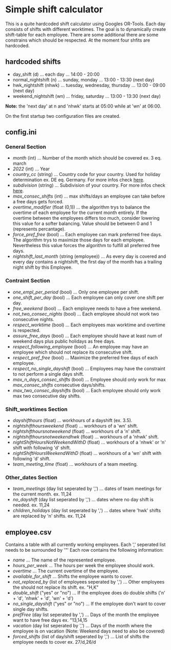 # Simple shift calculator

This is a quite hardcoded shift calculator using Googles OR-Tools. Each day consists of shifts with different worktimes. The goal is to dynamically create shift-table for each employee. There are some additional there are some constrains which should be respected. At the moment four shfits are hardcoded.

## hardcoded shifts
- day_shift (d) ... each day ... 14:00 - 20:00
- normal_nightshift (n) ... sunday, monday ... 13:00 - 13:30 (next day)
- hwk_nightshift (nhwk) ... tuesday, wednesday, thursday ... 13:00 - 09:00 (next day)
- weekend_nightshift (wn) ... friday, saturday ... 13:00 - 13:30 (next day)

**Note:** the 'next day' at n and 'nhwk' starts at 05:00 while at 'wn' at 06:00.

On the first startup two configuration files are created.
## config.ini
### General Section
- *month* (int) ... Number of the month which should be covered ex. 3 eq. march
- *2022* (int) ... Year
- *country_cc* (string) ... Country code for your country. Used for holiday determination ex. DE eq. Germany. For  more infos check [here](https://pypi.org/project/holidays/).
- *subdivision* (string) ... Subdivision of your country. For  more infos check [here](https://pypi.org/project/holidays/).
- *max_consec_shifts* (int) ... max shifts/days an employee can take before a free days gets forced.
- *overtime_modifier* (float (0,1)) ... the algorithm trys to balance the overtime of each employee for the current month entirely. If the overtime between the employees differs too much, consider lowering this value for a softer balancing. Value should be between 0 and 1 (represents percantage).
- *force_pref_free* (bool) ... Each employee can mark preferred free days. The algorithm trys to maximize those days for each employee. Nevertheless this value forces the algorithm to fulfill all preferred free days. 
- *nightshift_last_month* (string (employee)) ... As every day is covered and every day contains a nightshift, the first day of the month has a trailing night shift by this Employee.

### Contraint Section
- *one_empl_per_period* (bool) ... Only one employee per shift.
- *one_shift_per_day* (bool) ... Each employee can only cover one shift per day.
- *free_weekend* (bool) ... Each employee needs to have a free weekend.
- *not_two_consec_nights* (bool) ... Each employee should not work two consecutive nights.
- *respect_worktime* (bool) ... Each employees max worktime and overtime is respected.
- *assure_free_days* (bool) ... Each employee should have at least num of weekend days plus public holidays as free days.
- *respect_following_employee* (bool) ... An employee may have an employee which should not replace its consecutive shift.
- *respect_pref_free* (bool) ... Maximize the preferred free days of each employee.
- *respect_no_single_dayshift* (bool) ... Employees may have the constraint to not perform a single days shift.
- *max_n_days_consec_shifts* (bool) ... Employee should only work for max *max_consec_shifts* consecutive days/shifts.
- *max_two_consec_dayshifts* (bool) ... Each employee should only work max two consecutive day shifts.

### Shift_worktimes Section
- *dayshifthours* (float) ... workhours of a dayshift (ex. 3.5).
- *nightshifthoursweekend* (float) ... workhours of a 'wn' shift.
- *nightshifthoursnotweekend* (float) ... workhours of a 'n' shift.
- *nightshifthoursnotweekendhwk* (float) ... workhours of a 'nhwk' shift.
- *nightShiftHoursNotWeekendWithD* (float) ... workhours of a 'nhwk' or 'n' shift with following 'd' shift.
- *nightShiftHoursWeekendWithD* (float) ... workhours of a 'wn' shift with following 'd' shift.
- *team_meeting_time* (float) ... workhours of a team meeting.

### Other_dates Section
- *team_meetings* (day list seperated by ',') ... dates of team meetings for the current month. ex. 11,24
- *no_dayshift* (day list seperated by ',') ... dates where no day shift is needed. ex. 11,24
- *children_holidays* (day list seperated by ',') ... dates where 'hwk' shifts are replaced by 'n' shifts. ex. 11,24

## employee.csv

Contains a table with all currently working employees. Each ',' seperated list needs to be surrounded by '"' Each row contains the following information:

- *name* ... The name of the represented employee.
- *hours_per_week* ... The hours per week the employee should work.
- *overtime* ... The current overtime of the employee.
- *available_for_shift* ... Shifts the employee wants to cover.
- *not_replaced_by* (list of employees seperated by ',') ... Other employees the should not replace its shift. ex. "H,K"
- *double_shift* ("yes" or "no") ... If the employee does do double shifts ('n' + 'd', 'nhwk' + 'd', 'wn' + 'd')
- *no_single_dayshift* ("yes" or "no") ... If the employee don't want to cover single day shifts.
- *prefFree* (day list seperated by ',') ... Days of the month the employee want to have free days ex. "13,14,15
- *vacation* (day list seperated by ',') ... Days of the month where the employee is on vacation (Note: Weekend days need to also be covered)
- *forced_shifts* (list of day/shift seperated by ',') ... List of shifts the employee needs to cover ex. 27/d,26/d

